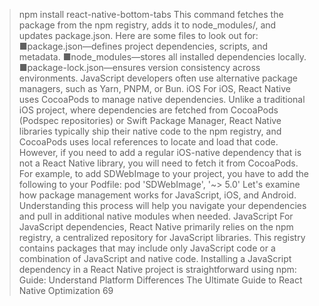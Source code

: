 > npm install react-native-bottom-tabs
This command fetches the package from the npm registry, adds it to node_modules/,  and  
updates package.json.
Here are some files to look out for:
 ■package.json—defines project dependencies, scripts, and metadata.
 ■node_modules—stores all installed dependencies locally.
 ■package-lock.json—ensures version consistency across environments.
 JavaScript developers often use alternative package managers, such as Yarn, PNPM, 
or Bun.
 iOS
For iOS, React Native uses CocoaPods to manage native dependencies.
Unlike a traditional iOS project, where dependencies are fetched from CocoaPods (Podspec 
repositories) or Swift Package Manager, React Native libraries typically ship their native code 
to the npm registry, and CocoaPods uses local references to locate and load that code. However, 
if you need to add a regular iOS-native dependency that is not a React Native library, you will 
need to fetch it from CocoaPods.
For example, to add SDWebImage to your project, you have to add the following to your Podfile:
pod 'SDWebImage', '~> 5.0'
Let's examine how package management works for JavaScript, iOS, and Android. Understanding 
this process will help you navigate your dependencies and pull in additional native modules 
when needed.
JavaScript
For JavaScript dependencies, React Native primarily relies on the npm registry, a centralized 
repository for JavaScript libraries. This registry contains packages that may include only 
JavaScript code or a combination of JavaScript and native code.
Installing a JavaScript dependency in a React Native project is straightforward using npm:
Guide: Understand Platform Differences
The Ultimate Guide to React Native Optimization
69